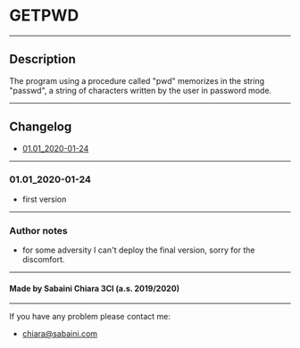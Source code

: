 # GETPWD

---

## Description

The program using a procedure called "pwd" memorizes in the string "passwd", a string of characters written by the user in password mode.

---

## Changelog 
- [01.01_2020-01-24](#0101_2020-01-24)
  
---

### 01.01_2020-01-24
- first version
 
---
### Author notes
- for some adversity I can't deploy the final version, sorry for the discomfort. 
---

#### Made by Sabaini Chiara 3CI (a.s. 2019/2020)

---
If you have any problem please contact me:
- chiara@sabaini.com
